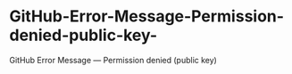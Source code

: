 # GitHub-Error-Message-Permission-denied-public-key-
GitHub Error Message — Permission denied (public key)

